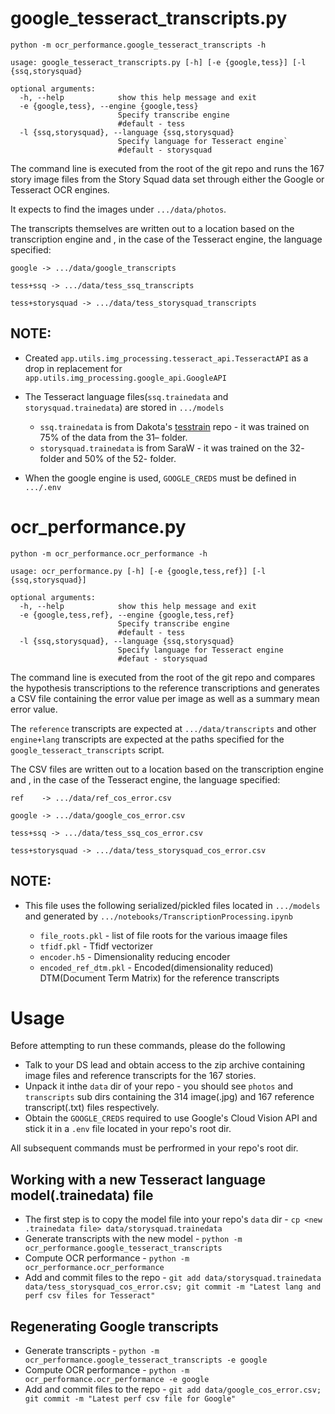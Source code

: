 google_tesseract_transcripts.py
===============================
`python -m ocr_performance.google_tesseract_transcripts -h`

    usage: google_tesseract_transcripts.py [-h] [-e {google,tess}] [-l {ssq,storysquad}
    
    optional arguments:
      -h, --help            show this help message and exit
      -e {google,tess}, --engine {google,tess}
                            Specify transcribe engine
                            #default - tess
      -l {ssq,storysquad}, --language {ssq,storysquad}
                            Specify language for Tesseract engine`
                            #default - storysquad
The command line is executed from the root of the git repo and runs the 167 story image files from the Story Squad data set through either the Google or Tesseract OCR engines. 

It expects to find the images under `.../data/photos`.

The transcripts themselves are written out to a location based on the transcription engine and , in the case of the Tesseract engine, the language specified:

`google -> .../data/google_transcripts`

`tess+ssq -> .../data/tess_ssq_transcripts`

`tess+storysquad -> .../data/tess_storysquad_transcripts`

NOTE:
-----
* Created `app.utils.img_processing.tesseract_api.TesseractAPI` as a drop in replacement for `app.utils.img_processing.google_api.GoogleAPI`
* The Tesseract language files(`ssq.trainedata` and `storysquad.trainedata`) are stored in `.../models`

    * `ssq.trainedata` is from Dakota's [tesstrain](https://github.com/dakotagporter/tesstrain) repo - it was trained on 75% of the data from the 31– folder.
    * `storysquad.trainedata` is from SaraW - it was trained on the 32- folder and 50% of the 52- folder.
* When the google engine is used, `GOOGLE_CREDS` must be defined in `.../.env`

ocr_performance.py
==================

`python -m ocr_performance.ocr_performance -h`

    usage: ocr_performance.py [-h] [-e {google,tess,ref}] [-l {ssq,storysquad}]
    
    optional arguments:
      -h, --help            show this help message and exit
      -e {google,tess,ref}, --engine {google,tess,ref}
                            Specify transcribe engine
                            #default - tess
      -l {ssq,storysquad}, --language {ssq,storysquad}
                            Specify language for Tesseract engine
                            #defaut - storysquad
                            
The command line is executed from the root of the git repo and compares the hypothesis transcriptions to the reference transcriptions and generates a CSV file containing the error value per image as well as a summary mean error value.

The `reference` transcripts are expected at `.../data/transcripts` and other `engine+lang` transcripts are expected at the paths specified for the `google_tesseract_transcripts` script.

The CSV files are written out to a location based on the transcription engine and , in the case of the Tesseract engine, the language specified:

`ref    -> .../data/ref_cos_error.csv`

`google -> .../data/google_cos_error.csv`

`tess+ssq -> .../data/tess_ssq_cos_error.csv`

`tess+storysquad -> .../data/tess_storysquad_cos_error.csv`

NOTE:
-----
* This file uses the following serialized/pickled files located in `.../models` and generated by `.../notebooks/TranscriptionProcessing.ipynb`

    *   `file_roots.pkl` - list of file roots for the various imaage files
    *   `tfidf.pkl` - Tfidf vectorizer
    *   `encoder.h5` - Dimensionality reducing encoder
    *   `encoded_ref_dtm.pkl` - Encoded(dimensionality reduced) DTM(Document Term Matrix) for the reference transcripts


Usage
=====
Before attempting to run these commands, please do the following

* Talk to your DS lead and obtain access to the zip archive containing image files and reference transcripts for the 167 stories.
* Unpack it inthe `data` dir of your repo - you should see `photos` and `transcripts` sub dirs containing the 314 image(.jpg)  and 167 reference transcript(.txt) files respectively.
* Obtain the `GOOGLE_CREDS` required to use Google's Cloud Vision API and stick it in a `.env` file located in your repo's root dir.

All subsequent commands must be perfrormed in your repo's root dir.

Working with a new Tesseract language model(.trainedata) file
--------------------------------------------------------------

* The first step is to copy the model file into your repo's `data` dir - `cp <new .trainedata file> data/storysquad.trainedata`
* Generate transcripts with the new model - `python -m ocr_performance.google_tesseract_transcripts`
* Compute OCR performance - `python -m ocr_performance.ocr_performance`
* Add and commit files to the repo - `git add data/storysquad.trainedata data/tess_storysquad_cos_error.csv; git commit -m "Latest lang and perf csv files for Tesseract" `

Regenerating Google transcripts
-------------------------------
* Generate transcripts  - `python -m ocr_performance.google_tesseract_transcripts -e google`
* Compute OCR performance - `python -m ocr_performance.ocr_performance -e google`
* Add and commit files to the repo - `git add data/google_cos_error.csv; git commit -m "Latest perf csv file for Google" `
